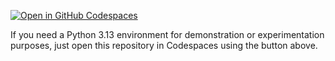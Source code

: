 [![Open in GitHub Codespaces](https://github.com/codespaces/badge.svg)](https://github.com/codespaces/new?hide_repo_select=true&ref=main&repo=988391006)

If you need a Python 3.13 environment for demonstration or experimentation purposes, just open this repository in Codespaces using the button above. 
